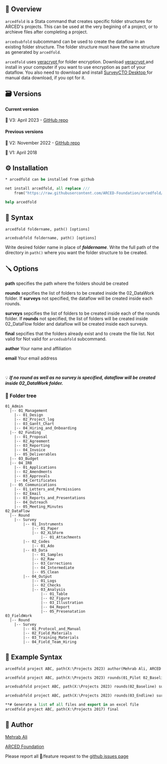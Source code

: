 ## :nazar_amulet: Overview

``arcedfold`` is a Stata command that creates specific folder structures for ARCED's projects. This can be used at the very begining of a project, or to archieve files after completing a project.

``arcedsubfold`` subcommand can be used to create the dataflow in an existing folder structure. The folder structure must have the same structure as generated by ``arcedfold``.

``arcedfold`` uses <a href="https://www.veracrypt.fr/en/Home.html"> veracrypt </a> for folder encryption. Download <a href="https://www.veracrypt.fr/en/Downloads.html"> veracrypt </a> and install in your computer if you want to use encryption as part of your dataflow. You also need to download and install <a href="https://docs.surveycto.com/05-exporting-and-publishing-data/02-exporting-data-with-surveycto-desktop/01.using-desktop.html"> SurveyCTO Desktop </a> for manual data download, if you opt for it.


## :card_file_box: Versions
#### Current version
:memo: V3: April 2023 - [GitHub repo](https://github.com/ARCED-Foundation/arcedfold/tree/V3)

#### Previous versions
:memo: V2: November 2022 - [GitHub repo](https://github.com/ARCED-Foundation/arcedfold/tree/V2)

:memo: V1: April 2018


## :gear: Installation
```stata
* arcedfold can be installed from github

net install arcedfold, all replace ///
	from("https://raw.githubusercontent.com/ARCED-Foundation/arcedfold/master")

help arcedfold
```

## :wrench: Syntax
``arcedfold foldername, path() [options]``

``arcedsubfold foldername, path() [options]``

Write desired folder name in place of **_foldername_**. Write the full path of the directory in ``path()`` where you want the folder structure to be created.



## :screwdriver: Options

<b>path</b> specifies the path where the folders should be created

<b>rounds</b> sepcifies the list of folders to be created inside the 02_DataWork folder. If <b>surveys</b> not specified, the dataflow will be created inside each rounds.

<b>surveys</b> sepcifies the list of folders to be created inside each of the rounds folder. If <b>rounds</b> not specified, the list of folders will be created inside 02_DataFlow folder and dataflow will be created inside each surveys.

<b>final</b> sepcifies that the folders already exist and to create the file list. Not valid for Not valid for ``arcedsubfold`` subcommand.

<b>author</b> Your name and affiliation

<b>email</b> Your email address

<br>

:bulb: _**If no round as well as no survey is specified, dataflow will be created inside 02_DataWork folder.**_

### :file_folder: Folder tree
```
01_Admin
  |-- 01_Management
	|-- 01_Design
	|-- 02_Project_log
	|-- 03_Gantt_Chart
	|-- 04_Hiring_and_Onboarding
  |-- 02_Funding
	|-- 01_Proposal
	|-- 02_Agreement
	|-- 03_Reporting
	|-- 04_Invoice
	|-- 05_Deliverables
  |-- 03_Budget
  |-- 04_IRB
	|-- 01_Applications
	|-- 02_Amendments
	|-- 03_Approvals
	|-- 04_Certificates
  |-- 05_Communications
	|-- 01_Letters_and_Permissions
	|-- 02_Email
	|-- 03_Reports_and_Presentations
	|-- 04_Outreach 
	|-- 05_Meeting_Minutes 
02_DataFlow
  |-- Round
	|-- Survey
		|-- 01_Instruments
			|-- 01_Paper
			|-- 02_XLSForm
				|-- 01_Attachments
		|-- 02_Codes
			|-- 01_Ado
		|-- 03_Data
			|-- 01_Samples
			|-- 02_Raw
			|-- 03_Corrections
			|-- 04_Intermediate
			|-- 05_Clean
		|-- 04_Output
			|-- 01_Logs
			|-- 02_Checks
			|-- 03_Analysis
				|-- 01_Table
				|-- 02_Figure
				|-- 03_Illustration
				|-- 04_Report
				|-- 05_Presenatation			
03_FieldWork
  |-- Round
	|-- Survey
		|-- 01_Protocol_and_Manual
		|-- 02_Field_Materials
		|-- 03_Training_Materials
		|-- 04_Field_Team_Hiring
```

## :paperclip: Example Syntax
```stata
arcedfold project ABC, path(X:\Projects 2023) author(Mehrab Ali, ARCED Foundation) email(mehrab.ali@arced.foundation)

arcedfold project ABC, path(X:\Projects 2023) rounds(01_Pilot 02_Baseline) surveys(Camp Host) author(Mehrab Ali, ARCED Foundation) email(mehrab.ali@arced.foundation)

arcedsubfold project ABC, path(X:\Projects 2023) rounds(02_Baseline) surveys(Schools) author(Mehrab Ali, ARCED Foundation) email(mehrab.ali@arced.foundation)

arcedsubfold project ABC, path(X:\Projects 2023) rounds(03_Endline) surveys(Camp Host Schools) author(Mehrab Ali, ARCED Foundation) email(mehrab.ali@arced.foundation)

**# Generate a list of all files and export in an excel file
arcedfold project ABC, path(X:\Projects 2017) final
```

## :mage: Author
<a href="https://arced.foundation/mehrab-ali" target="_blank">Mehrab Ali</a>

<a href="https://arced.foundation" target="_blank">ARCED Foundation</a>

Please report all :lady_beetle:/feature request to the <a href="https://github.com/ARCED-Foundation/arcedfold/issues" target="_blank"> github issues page</a>

